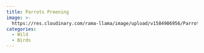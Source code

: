 ```yaml
---
title: Parrots Preening
image: >-
  https://res.cloudinary.com/rama-llama/image/upload/v1584986956/Parrots_Preening_t8u9pl.jpg
categories:
  - Wild
  - Birds
---
```

